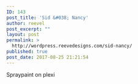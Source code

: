```yaml
---
ID: 143
post_title: 'Sid &#038; Nancy'
author: reevel
post_excerpt: ""
layout: post
permalink: >
  http://wordpress.reevedesigns.com/sid-nancy/
published: true
post_date: 2017-08-25 21:21:54
---
```

Spraypaint on plexi